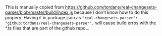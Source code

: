 This is manually copied from https://github.com/tordans/real-changesets-parser/blob/master/build/index.js because I don't know how to do this propery.
Having it in package.json as `"real-changesets-parser": "github:tordans/real-changesets-parser",` will cause build erros with the \*.ts files that are part of the github repo…
